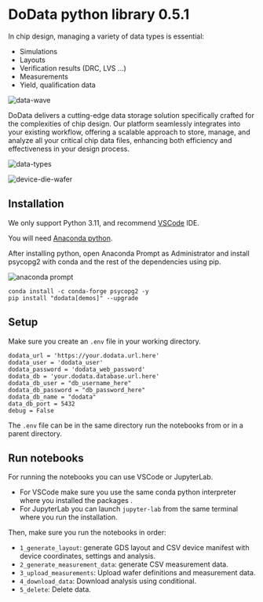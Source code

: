# DoData python library 0.5.1

In chip design, managing a variety of data types is essential:

- Simulations
- Layouts
- Verification results (DRC, LVS ...)
- Measurements
- Yield, qualification data

![data-wave](https://i.imgur.com/ZkghNZK.png)

DoData delivers a cutting-edge data storage solution specifically crafted for the complexities of chip design. Our platform seamlessly integrates into your existing workflow, offering a scalable approach to store, manage, and analyze all your critical chip data files, enhancing both efficiency and effectiveness in your design process.

![data-types](https://i.imgur.com/Gd4Ci66.png)

![device-die-wafer](https://i.imgur.com/ZwIWS08.png)


## Installation

We only support Python 3.11, and recommend [VSCode](https://code.visualstudio.com/) IDE.

You will need [Anaconda python](https://www.anaconda.com/download/).

After installing python, open Anaconda Prompt as Administrator and install psycopg2 with conda and the rest of the dependencies using pip.

![anaconda prompt](https://i.imgur.com/eKk2bbs.png)

```
conda install -c conda-forge psycopg2 -y
pip install "dodata[demos]" --upgrade
```

## Setup

Make sure you create an `.env` file in your working directory.

```
dodata_url = 'https://your.dodata.url.here'
dodata_user = 'dodata_user'
dodata_password = 'dodata_web_password'
dodata_db = 'your.dodata.database.url.here'
dodata_db_user = "db_username_here"
dodata_db_password = "db_password_here"
dodata_db_name = "dodata"
data_db_port = 5432
debug = False
```

The `.env` file can be in the same directory run the notebooks from or in a parent directory.

## Run notebooks

For running the notebooks you can use VSCode or JupyterLab.

- For VSCode make sure you use the same conda python interpreter where you installed the packages .
- For JupyterLab you can launch `jupyter-lab` from the same terminal where you run the installation.

Then, make sure you run the notebooks in order:

- `1_generate_layout`: generate GDS layout and CSV device manifest with device coordinates, settings and analysis.
- `2_generate_measurement_data`: generate CSV measurement data.
- `3_upload_measurements`: Upload wafer definitions and measurement data.
- `4_download_data`: Download analysis using conditional.
- `5_delete`: Delete data.
